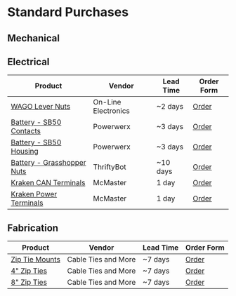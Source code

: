 # Standard Purchases

## Mechanical

## Electrical

| Product                                                                                                | Vendor              | Lead Time | Order Form                                                                                                                                                                                                                                                                                                                                                                                                                                                                                        |
| ------------------------------------------------------------------------------------------------------ | ------------------- | --------- | ------------------------------------------------------------------------------------------------------------------------------------------------------------------------------------------------------------------------------------------------------------------------------------------------------------------------------------------------------------------------------------------------------------------------------------------------------------------------------------------------- |
| [WAGO Lever Nuts](https://www.onlineelec.com/parts/wago/push-wire-connector/series-221/wago-221-2401/) | On-Line Electronics | ~2 days   | [Order](https://docs.google.com/forms/d/e/1FAIpQLSeC-gIXiTM8l3J99KsdrCILmNB9bCiF9nFZqk21NYEu12xo-w/viewform?usp=pp_url&entry.1811527516=https://www.onlineelec.com/parts/wago/push-wire-connector/series-221/wago-221-2401/&entry.2022993999=WAGO+221-2401+Inline+splicing+connector+with+lever&entry.1133623002=200&entry.1093721913=0.35&entry.835862062=$+Normal+Delivery+(5-10+days)&entry.177808839=Electrical&entry.1273081393=Restock)                                                     |
| [Battery - SB50 Contacts](https://powerwerx.com/anderson-pp75-sb50-loose-piece-contact)                | Powerwerx           | ~3 days   | [Order](https://docs.google.com/forms/d/e/1FAIpQLSeC-gIXiTM8l3J99KsdrCILmNB9bCiF9nFZqk21NYEu12xo-w/viewform?usp=pp_url&entry.1811527516=https://powerwerx.com/anderson-pp75-sb50-loose-piece-contact&entry.2022993999=SB50/PP75+SB+Series+Powerpole+Loose+Piece+Contact&entry.663840236=__other_option__&entry.663840236.other_option_response=5900-BK&entry.1133623002=100&entry.1093721913=0.93&entry.835862062=Now&entry.177808839=Electrical&entry.1273081393=Restock)                        |
| [Battery - SB50 Housing](https://powerwerx.com/anderson-sb50-loose-piece-housing)                      | Powerwerx           | ~3 days   | [Order](https://docs.google.com/forms/d/e/1FAIpQLSeC-gIXiTM8l3J99KsdrCILmNB9bCiF9nFZqk21NYEu12xo-w/viewform?usp=pp_url&entry.1811527516=https://powerwerx.com/anderson-sb50-loose-piece-housing&entry.2022993999=SB50+SB+Series+Loose+Piece+Colored+Housing&entry.663840236=__other_option__&entry.663840236.other_option_response=99G1-BK&entry.1133623002=10&entry.1093721913=2.64&entry.835862062=Now&entry.177808839=Electrical&entry.1273081393=Restock)                                     |
| [Battery - Grasshopper Nuts](https://www.thethriftybot.com/products/grasshopper-nut)                   | ThriftyBot          | ~10 days  | [Order](https://docs.google.com/forms/d/e/1FAIpQLSeC-gIXiTM8l3J99KsdrCILmNB9bCiF9nFZqk21NYEu12xo-w/viewform?usp=pp_url&entry.1811527516=https://www.thethriftybot.com/products/grasshopper-nut?_pos%3D1%26_psq%3Dgras%26_ss%3De%26_v%3D1.0&entry.2022993999=Grasshopper+Nut+for+Battery+Terminals&entry.663840236=__other_option__&entry.663840236.other_option_response=TTB-0071&entry.1133623002=10&entry.1093721913=8&entry.835862062=Now&entry.177808839=Electrical&entry.1273081393=Restock) |
| [Kraken CAN Terminals](https://www.mcmaster.com/7113K142/)                                             | McMaster            | 1 day     | [Order](https://docs.google.com/forms/d/e/1FAIpQLSeC-gIXiTM8l3J99KsdrCILmNB9bCiF9nFZqk21NYEu12xo-w/viewform?usp=pp_url&entry.1811527516=https://www.mcmaster.com/7113K142/&entry.2022993999=Kraken+CAN+Ring+Terminals&entry.663840236=__other_option__&entry.663840236.other_option_response=7113K142&entry.1133623002=1&entry.1093721913=15&entry.835862062=Now&entry.177808839=Electrical&entry.1273081393=$14.14+per+pack+of+100)                                                              |
| [Kraken Power Terminals](https://www.mcmaster.com/7113K141/)                                           | McMaster            | 1 day     | [Order](https://docs.google.com/forms/d/e/1FAIpQLSeC-gIXiTM8l3J99KsdrCILmNB9bCiF9nFZqk21NYEu12xo-w/viewform?usp=pp_url&entry.1811527516=https://www.mcmaster.com/7113K141/&entry.2022993999=Kraken+Power+Ring+Terminals&entry.663840236=__other_option__&entry.663840236.other_option_response=7113K141&entry.1133623002=1&entry.1093721913=17&entry.835862062=Now&entry.177808839=Electrical&entry.1273081393=$16.26+per+pack+of+50)                                                              |

## Fabrication

| Product                                                                           | Vendor              | Lead Time | Order Form                                                                                                                                                                                                                                                                                                                                                                                                                            |
| --------------------------------------------------------------------------------- | ------------------- | --------- | ------------------------------------------------------------------------------------------------------------------------------------------------------------------------------------------------------------------------------------------------------------------------------------------------------------------------------------------------------------------------------------------------------------------------------------- |
| [Zip Tie Mounts](https://www.cabletiesandmore.com/cable-tie-mounts-nylon?pid=303) | Cable Ties and More | ~7 days   | [Order](https://docs.google.com/forms/d/e/1FAIpQLSeC-gIXiTM8l3J99KsdrCILmNB9bCiF9nFZqk21NYEu12xo-w/viewform?usp=pp_url&entry.1811527516=https://www.cabletiesandmore.com/cable-tie-mounts-nylon?pid%3D303&entry.2022993999=Zip+Tie+Mounts&entry.663840236=__other_option__&entry.663840236.other_option_response=CT280-B&entry.1133623002=1&entry.1093721913=5&entry.177808839=Mechanical/Fabrication&entry.1273081393=$4.13+for+100) |
| [4" Zip Ties](https://www.cabletiesandmore.com/black-zip-ties-uv?pid=15)          | Cable Ties and More | ~7 days   | [Order](https://docs.google.com/forms/d/e/1FAIpQLSeC-gIXiTM8l3J99KsdrCILmNB9bCiF9nFZqk21NYEu12xo-w/viewform?usp=pp_url&entry.1811527516=https://www.cabletiesandmore.com/black-zip-ties-uv?pid%3D15&entry.2022993999=4+inch+Zip+Ties&entry.663840236=__other_option__&entry.663840236.other_option_response=CT208&entry.1133623002=1&entry.1093721913=4&entry.177808839=Mechanical/Fabrication&entry.1273081393=$3.31+for+1000)       |
| [8" Zip Ties](https://www.cabletiesandmore.com/black-zip-ties-uv?pid=54)          | Cable Ties and More | ~7 days   | [Order](https://docs.google.com/forms/d/e/1FAIpQLSeC-gIXiTM8l3J99KsdrCILmNB9bCiF9nFZqk21NYEu12xo-w/viewform?usp=pp_url&entry.1811527516=https://www.cabletiesandmore.com/black-zip-ties-uv?pid%3D54&entry.2022993999=8+inch+Zip+Ties&entry.663840236=__other_option__&entry.663840236.other_option_response=CT209&entry.1133623002=1&entry.1093721913=15&entry.177808839=Mechanical/Fabrication&entry.1273081393=$14.01+for+1000)     |
